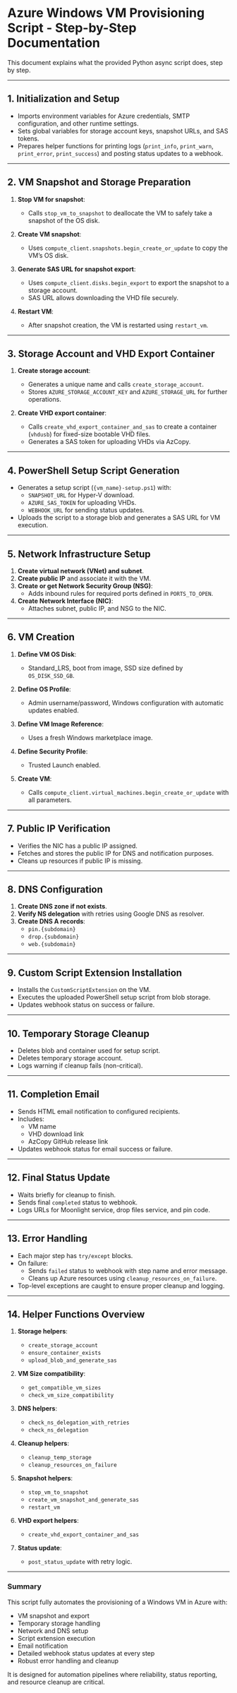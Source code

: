 # Azure Windows VM Provisioning Script - Step-by-Step Documentation

This document explains what the provided Python async script does, step by step.

---

## 1. Initialization and Setup

- Imports environment variables for Azure credentials, SMTP configuration, and other runtime settings.
- Sets global variables for storage account keys, snapshot URLs, and SAS tokens.
- Prepares helper functions for printing logs (`print_info`, `print_warn`, `print_error`, `print_success`) and posting status updates to a webhook.

---

## 2. VM Snapshot and Storage Preparation

1. **Stop VM for snapshot**:

   - Calls `stop_vm_to_snapshot` to deallocate the VM to safely take a snapshot of the OS disk.

2. **Create VM snapshot**:

   - Uses `compute_client.snapshots.begin_create_or_update` to copy the VM’s OS disk.

3. **Generate SAS URL for snapshot export**:

   - Uses `compute_client.disks.begin_export` to export the snapshot to a storage account.
   - SAS URL allows downloading the VHD file securely.

4. **Restart VM**:
   - After snapshot creation, the VM is restarted using `restart_vm`.

---

## 3. Storage Account and VHD Export Container

1. **Create storage account**:

   - Generates a unique name and calls `create_storage_account`.
   - Stores `AZURE_STORAGE_ACCOUNT_KEY` and `AZURE_STORAGE_URL` for further operations.

2. **Create VHD export container**:
   - Calls `create_vhd_export_container_and_sas` to create a container (`vhdusb`) for fixed-size bootable VHD files.
   - Generates a SAS token for uploading VHDs via AzCopy.

---

## 4. PowerShell Setup Script Generation

- Generates a setup script (`{vm_name}-setup.ps1`) with:
  - `SNAPSHOT_URL` for Hyper-V download.
  - `AZURE_SAS_TOKEN` for uploading VHDs.
  - `WEBHOOK_URL` for sending status updates.
- Uploads the script to a storage blob and generates a SAS URL for VM execution.

---

## 5. Network Infrastructure Setup

1. **Create virtual network (VNet) and subnet**.
2. **Create public IP** and associate it with the VM.
3. **Create or get Network Security Group (NSG)**:
   - Adds inbound rules for required ports defined in `PORTS_TO_OPEN`.
4. **Create Network Interface (NIC)**:
   - Attaches subnet, public IP, and NSG to the NIC.

---

## 6. VM Creation

1. **Define VM OS Disk**:

   - Standard_LRS, boot from image, SSD size defined by `OS_DISK_SSD_GB`.

2. **Define OS Profile**:

   - Admin username/password, Windows configuration with automatic updates enabled.

3. **Define VM Image Reference**:

   - Uses a fresh Windows marketplace image.

4. **Define Security Profile**:

   - Trusted Launch enabled.

5. **Create VM**:
   - Calls `compute_client.virtual_machines.begin_create_or_update` with all parameters.

---

## 7. Public IP Verification

- Verifies the NIC has a public IP assigned.
- Fetches and stores the public IP for DNS and notification purposes.
- Cleans up resources if public IP is missing.

---

## 8. DNS Configuration

1. **Create DNS zone if not exists**.
2. **Verify NS delegation** with retries using Google DNS as resolver.
3. **Create DNS A records**:
   - `pin.{subdomain}`
   - `drop.{subdomain}`
   - `web.{subdomain}`

---

## 9. Custom Script Extension Installation

- Installs the `CustomScriptExtension` on the VM.
- Executes the uploaded PowerShell setup script from blob storage.
- Updates webhook status on success or failure.

---

## 10. Temporary Storage Cleanup

- Deletes blob and container used for setup script.
- Deletes temporary storage account.
- Logs warning if cleanup fails (non-critical).

---

## 11. Completion Email

- Sends HTML email notification to configured recipients.
- Includes:
  - VM name
  - VHD download link
  - AzCopy GitHub release link
- Updates webhook status for email success or failure.

---

## 12. Final Status Update

- Waits briefly for cleanup to finish.
- Sends final `completed` status to webhook.
- Logs URLs for Moonlight service, drop files service, and pin code.

---

## 13. Error Handling

- Each major step has `try/except` blocks.
- On failure:
  - Sends `failed` status to webhook with step name and error message.
  - Cleans up Azure resources using `cleanup_resources_on_failure`.
- Top-level exceptions are caught to ensure proper cleanup and logging.

---

## 14. Helper Functions Overview

1. **Storage helpers**:

   - `create_storage_account`
   - `ensure_container_exists`
   - `upload_blob_and_generate_sas`

2. **VM Size compatibility**:

   - `get_compatible_vm_sizes`
   - `check_vm_size_compatibility`

3. **DNS helpers**:

   - `check_ns_delegation_with_retries`
   - `check_ns_delegation`

4. **Cleanup helpers**:

   - `cleanup_temp_storage`
   - `cleanup_resources_on_failure`

5. **Snapshot helpers**:

   - `stop_vm_to_snapshot`
   - `create_vm_snapshot_and_generate_sas`
   - `restart_vm`

6. **VHD export helpers**:

   - `create_vhd_export_container_and_sas`

7. **Status update**:
   - `post_status_update` with retry logic.

---

### Summary

This script fully automates the provisioning of a Windows VM in Azure with:

- VM snapshot and export
- Temporary storage handling
- Network and DNS setup
- Script extension execution
- Email notification
- Detailed webhook status updates at every step
- Robust error handling and cleanup

It is designed for automation pipelines where reliability, status reporting, and resource cleanup are critical.
